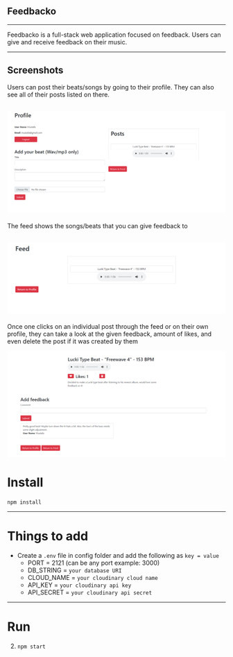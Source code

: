 ## Feedbacko

---

Feedbacko is a full-stack web application focused on feedback. Users can give and receive feedback on their music.

---

## Screenshots

Users can post their beats/songs by going to their profile. They can also see all of their posts listed on there.

![profile.png](public/imgs/profile.png)
---

The feed shows the songs/beats that you can give feedback to

![feed.png](public/imgs/feed.png)
---
Once one clicks on an individual post through the feed or on their own profile, they can take a look at the given feedback, amount of likes, and even delete the post if it was created by them

![post.png](public/imgs/post.png)


# Install

`npm install`

---

# Things to add

- Create a `.env` file in config folder and add the following as `key = value`
  - PORT = 2121 (can be any port example: 3000)
  - DB_STRING = `your database URI`
  - CLOUD_NAME = `your cloudinary cloud name`
  - API_KEY = `your cloudinary api key`
  - API_SECRET = `your cloudinary api secret`

---

# Run

2. `npm start`
